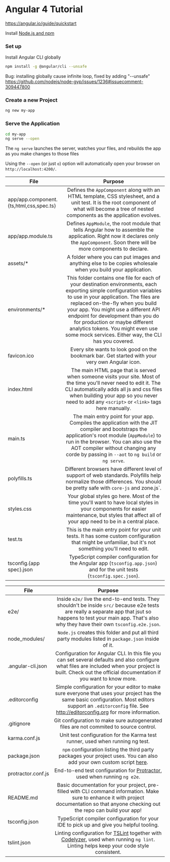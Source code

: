 # Angular 4 Tutorial
https://angular.io/guide/quickstart

Install [Node.js and npm](https://nodejs.org/en/download/)

### Set up
Install Angular CLI globally
```bash
npm install -g @angular/cli --unsafe
```
Bug: installing globally cause infinite loop, fixed by adding "--unsafe"
https://github.com/nodejs/node-gyp/issues/1236#issuecomment-309447800


### Create a new Project
```bash
ng new my-app
```

### Serve the Application
```bash
cd my-app
ng serve --open
```
The `ng serve` launches the server, watches your files, and rebuilds the app as you make changes to those files

Using the `--open` (or just `o`) option will automatically open your browser on `http://localhost:4200/`.

| File        | Purpose           |
| ------------- 								|:-------------:| 
| app/app.component.{ts,html,css,spec.ts}      	| Defines the `AppComponent` along with an HTML template, CSS stylesheet, and a unit test. It is the root component of what will become a tree of nested components as the application evolves. |
| app/app.module.ts      						| Defines `AppModule`, the root module that tells Angular how to assemble the application. Right now it declares only the `AppComponent`. Soon there will be more components to declare.      | 
| assets/*								 | A folder where you can put images and anything else to be copies wholesale when you build your application.      |
| environments/*							| This folder contains one file for each of your destination environments, each exporting simple configuration variables to use in your application. The files are replaced on-the-fly when you build your app. You might use a different API endpoint for development than you do for production or maybe different analytics tokens. You might even use some mock services. Either way, the CLI has you covered.|
|favicon.ico								| Every site wants to look good on the bookmark bar. Get started with your very own Angular icon.|
| index.html								| The main HTML page that is served when someone visits your site. Most of the time you'll never need to edit it. The CLI automatically adds all js and css files when building your app so you never need to add any `<script>` or `<link>` tags here manually.|
| main.ts									| The main entry point for your app. Compiles the application with the JIT compiler and bootstraps the application's root module (`AppModule`) to run in the browser. You can also use the AOT compiler without changing any corde by passing in `--aot` to `ng build` or `ng serve`.|
| polyfills.ts								| Different browsers have different level of support of web standards. Polyfills help normalize those differences. You should be pretty safe with `core-js` and zone.js`.|
| styles.css								| Your global styles go here. Most of the time you'll want to have local styles in your components for easier maintenance, but styles that affect all of your app need to be in a central place.|
| test.ts 									| This is the main entry point for your unit tests. It has some custom configuration that might be unfamiliar, but it's not something you'll need to edit.|
| tsconfig.\{app spec}.json					| TypeScript compiler configuration for the Angular app (`tsconfig.app.json`) and for the unit tests (`tsconfig.spec.json`).|



| File 		| 	Purpose |
| ------------------|:------------------:|
|e2e/		| Inside `e2e/` live the end-to-end tests. They shouldn't be inside `src/` because e2e tests are really a separate app that jsut so happens to test your main app. That's also why they have their own `tsconfig.e2e.json`.|
| node_modules/	| `Node.js` creates this folder and put all third party modules listed in `package.json` inside of it.|
|.angular-cli.json	| Configuration for Angular CLI. In this file you can set several defaults and also configure what files are included when your project is built. Check out the official documentation if you want to know more.|
| .editorconfig		| Simple configuration for your editor to make sure everyone that uses your project has the same basic configuration. Most editors support an `.editorconfig` file. See http://editorconfig.org for more information.|
| .gitignore		| Git configuration to make sure autogenerated files are not commited to source control.|
| karma.conf.js	| Unit test configuration for the Karma test runner, used when running ng test.|
| package.json 	| `npm` configuration listing the third party packages your project uses. You can also add your own custom script [here](https://docs.npmjs.com/misc/scripts). |
| protractor.conf.js	| End-to-end test configuration for [Protractor](http://www.protractortest.org/#/), used when running `ng e2e`.|
| README.md		| Basic documentation for your project, pre-filled with CLI command information. Make sure to enhance it with project documentation so that anyone checking out the repo can build your app!|
| tsconfig.json		| TypeScript compiler configuration for your IDE to pick up and give you helpful tooling.|
| tslint.json		| Linting configuration for [TSLint](https://palantir.github.io/tslint/) together with [Codelyzer](http://codelyzer.com/), used when running `ng lint`. Linting helps keep your code style consistent.|
